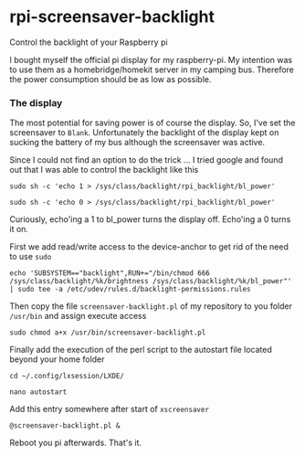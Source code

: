 # rpi-screensaver-backlight
Control the backlight of your Raspberry pi

I bought myself the official pi display for my raspberry-pi. My intention was to use them as a homebridge/homekit server in my camping bus. Therefore the power consumption should be as low as possible.

### The display

The most potential for saving power is of course the display. So, I've set the screensaver to `Blank`. Unfortunately the backlight of the display kept on sucking the battery of my bus although the screensaver was active.

Since I could not find an option to do the trick ... I tried google and found out that I was able to control the backlight like this

`sudo sh -c 'echo 1 > /sys/class/backlight/rpi_backlight/bl_power'`

`sudo sh -c 'echo 0 > /sys/class/backlight/rpi_backlight/bl_power'`

Curiously, echo'ing a 1 to bl_power turns the display off. Echo'ing a 0 turns it on.

First we add read/write access to the device-anchor to get rid of the need to use `sudo`

`echo 'SUBSYSTEM=="backlight",RUN+="/bin/chmod 666 /sys/class/backlight/%k/brightness /sys/class/backlight/%k/bl_power"' | sudo tee -a /etc/udev/rules.d/backlight-permissions.rules`

Then copy the file `screensaver-backlight.pl` of my repository to you folder `/usr/bin` and assign execute access

`sudo chmod a+x /usr/bin/screensaver-backlight.pl`

Finally add the execution of the perl script to the autostart file located beyond your home folder

`cd ~/.config/lxsession/LXDE/`

`nano autostart`

Add this entry somewhere after start of `xscreensaver`

`@screensaver-backlight.pl &`

Reboot you pi afterwards. That's it.

